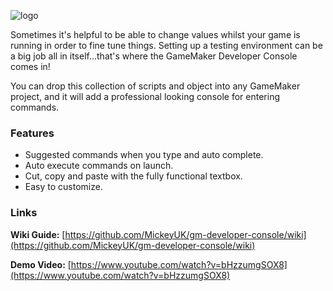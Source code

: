![logo](https://image.ibb.co/c6abAk/gm_console_logo.png)

Sometimes it's helpful to be able to change values whilst your game is running in order to fine tune things. 
Setting up a testing environment can be a big job all in itself...that's where the GameMaker Developer Console comes in!

You can drop this collection of scripts and object into any GameMaker project, and it will add a professional looking console for entering commands.

### Features
* Suggested commands when you type and auto complete.
* Auto execute commands on launch.
* Cut, copy and paste with the fully functional textbox.
* Easy to customize.

### Links

**Wiki Guide:** [https://github.com/MickeyUK/gm-developer-console/wiki](https://github.com/MickeyUK/gm-developer-console/wiki)

**Demo Video:** [https://www.youtube.com/watch?v=bHzzumgSOX8](https://www.youtube.com/watch?v=bHzzumgSOX8)
